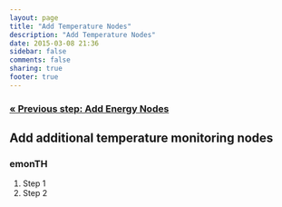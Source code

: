 ```yaml
---
layout: page
title: "Add Temperature Nodes"
description: "Add Temperature Nodes"
date: 2015-03-08 21:36
sidebar: false
comments: false
sharing: true
footer: true
---
```


### [&laquo; Previous step: Add Energy Nodes](/getting-started/emontx/)

## Add additional temperature monitoring nodes

### emonTH

  1. Step 1
  2. Step 2


